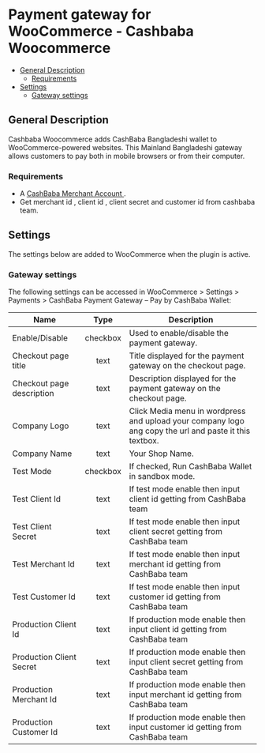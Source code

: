 # Payment gateway for WooCommerce - Cashbaba Woocommerce

* [General Description](#user-content-general-description)
	* [Requirements](#user-content-requirements)
* [Settings](#user-content-settings)
	* [Gateway settings](#user-content-gateway-settings)

## General Description

Cashbaba Woocommerce adds CashBaba Bangladeshi wallet to WooCommerce-powered websites.
This Mainland Bangladeshi gateway allows customers to pay both in mobile browsers or from their computer.

### Requirements

* A [CashBaba Merchant Account ](https://cashbaba.com.bd/).
* Get merchant id , client id , client secret and customer id from cashbaba team.



## Settings

The settings below are added to WooCommerce when the plugin is active.

### Gateway settings

The following settings can be accessed in WooCommerce > Settings > Payments > CashBaba Payment Gateway – Pay by CashBaba Wallet:

| Name                                    | Type     | Description                                                                                                                                                                                                     |
| --------------------------------------- |:--------:| --------------------------------------------------------------------------------------------------------------------------------------------------------------------------------------------------------------- |
| Enable/Disable                          | checkbox | Used to enable/disable the payment gateway.                                                                                                                                                                     |
| Checkout page title                     | text     | Title displayed for the payment gateway on the checkout page.                                                                                                                                                   |
| Checkout page description               | text     | Description displayed for the payment gateway on the checkout page.                                                                                                                                             |
| Company Logo                            | text     | Click Media menu in wordpress and upload your company logo ang copy the url and paste it this textbox.                                                                                                          |                                                             |
| Company Name                            | text     | Your Shop Name. |     					
| Test Mode                               | checkbox | If checked, Run CashBaba Wallet in sandbox mode. |
| Test Client Id                          | text     | If test mode enable then input client id getting from CashBaba team |
| Test Client Secret                      | text     | If test mode enable then input client secret getting from CashBaba team |
| Test Merchant  Id                       | text     | If test mode enable then input merchant id getting from CashBaba team |
| Test Customer  Id                       | text     | If test mode enable then input customer id getting from CashBaba team |
| Production Client Id                    | text     | If production mode enable then input client id getting from CashBaba team |
| Production Client Secret                | text     | If production mode enable then input client secret getting from CashBaba team |
| Production Merchant  Id                 | text     | If production mode enable then input merchant id getting from CashBaba team |
| Production Customer  Id                 | text     | If production mode enable then input customer id getting from CashBaba team |
                                                                                                                 

  
